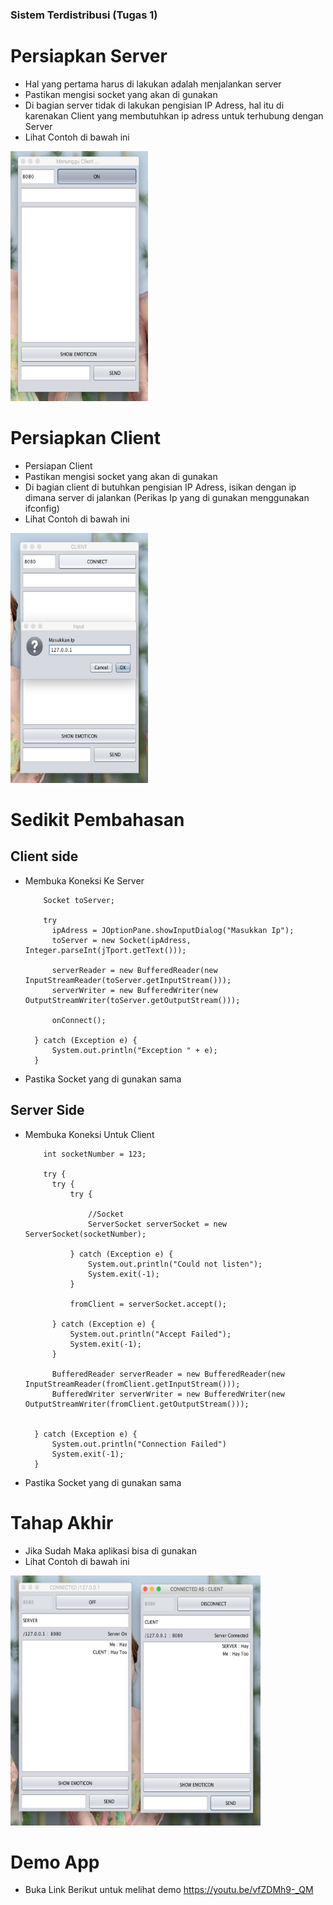 ### Sistem Terdistribusi (Tugas 1)

# Persiapkan Server
- Hal yang pertama harus di lakukan adalah menjalankan server
- Pastikan mengisi socket yang akan di gunakan
- Di bagian server tidak di lakukan pengisian IP Adress, hal itu di karenakan Client yang membutuhkan ip adress untuk terhubung dengan Server
- Lihat Contoh di bawah ini

<img src="https://github.com/Danboru/Sistem-Terdistribusi-Tugas-1-/blob/master/Images/1.png"  width="220" height="400" />

# Persiapkan Client
- Persiapan Client
- Pastikan mengisi socket yang akan di gunakan
- Di bagian client di butuhkan pengisian IP Adress, isikan dengan ip dimana server di jalankan (Perikas Ip yang di gunakan menggunakan ifconfig)
- Lihat Contoh di bawah ini

<img src="https://github.com/Danboru/Sistem-Terdistribusi-Tugas-1-/blob/master/Images/2.png?raw=true"  width="220" height="400" />

# Sedikit Pembahasan
## Client side

- Membuka Koneksi Ke Server
           
          Socket toServer;
          
          try
            ipAdress = JOptionPane.showInputDialog("Masukkan Ip");
            toServer = new Socket(ipAdress, Integer.parseInt(jTport.getText()));
           
            serverReader = new BufferedReader(new InputStreamReader(toServer.getInputStream()));
            serverWriter = new BufferedWriter(new OutputStreamWriter(toServer.getOutputStream()));
            
            onConnect();
            
        } catch (Exception e) {
            System.out.println("Exception " + e);
        }

- Pastika Socket yang di gunakan sama

## Server Side

- Membuka Koneksi Untuk Client
           
          int socketNumber = 123;
          
          try {
            try {
                try {
                    
                    //Socket
                    ServerSocket serverSocket = new ServerSocket(socketNumber);

                } catch (Exception e) {
                    System.out.println("Could not listen");
                    System.exit(-1);
                }
                
                fromClient = serverSocket.accept();

            } catch (Exception e) {
                System.out.println("Accept Failed");
                System.exit(-1);
            }

            BufferedReader serverReader = new BufferedReader(new InputStreamReader(fromClient.getInputStream()));
            BufferedWriter serverWriter = new BufferedWriter(new OutputStreamWriter(fromClient.getOutputStream()));
                   

        } catch (Exception e) {
            System.out.println("Connection Failed")
            System.exit(-1);
        }

- Pastika Socket yang di gunakan sama

# Tahap Akhir
- Jika Sudah Maka aplikasi bisa di gunakan
- Lihat Contoh di bawah ini

<img src="https://github.com/Danboru/Sistem-Terdistribusi-Tugas-1-/blob/master/Images/3.png?raw=true"  width="400" height="400" />

# Demo App
- Buka Link Berikut untuk melihat demo
https://youtu.be/vfZDMh9-_QM
